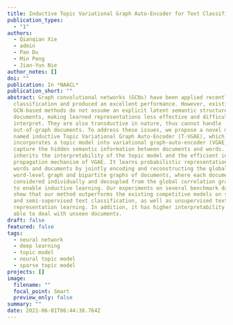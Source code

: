 ```yaml
---
title: Inductive Topic Variational Graph Auto-Encoder for Text Classification
publication_types:
  - "1"
authors:
  - Qianqian Xie
  - admin
  - Pan Du
  - Min Peng
  - Jian-Yun Nie
author_notes: []
doi: ""
publication: In *NAACL*
publication_short: ""
abstract: Graph convolutional networks (GCNs) have been applied recently to text
  classification and produced an excellent performance. However, existing
  GCN-based methods do not assume an explicit latent semantic structure of
  documents, making learned representations less effective and difficult to
  interpret. They are also transductive in nature, thus cannot handle
  out-of-graph documents. To address these issues, we propose a novel model
  named inductive Topic Variational Graph Auto-Encoder (T-VGAE), which
  incorporates a topic model into variational graph-auto-encoder (VGAE) to
  capture the hidden semantic information between documents and words. T-VGAE
  inherits the interpretability of the topic model and the efficient information
  propagation mechanism of VGAE. It learns probabilistic representations of
  words and documents by jointly encoding and reconstructing the global
  word-level graph and bipartite graphs of documents, where each document is
  considered individually and decoupled from the global correlation graph so as
  to enable inductive learning. Our experiments on several benchmark datasets
  show that our method outperforms the existing competitive models on supervised
  and semi-supervised text classification, as well as unsupervised text
  representation learning. In addition, it has higher interpretability and is
  able to deal with unseen documents.
draft: false
featured: false
tags:
  - neural network
  - deep learning
  - topic model
  - neural topic model
  - sparse topic model
projects: []
image:
  filename: ""
  focal_point: Smart
  preview_only: false
summary: ""
date: 2021-06-01T06:44:38.764Z
---
```

